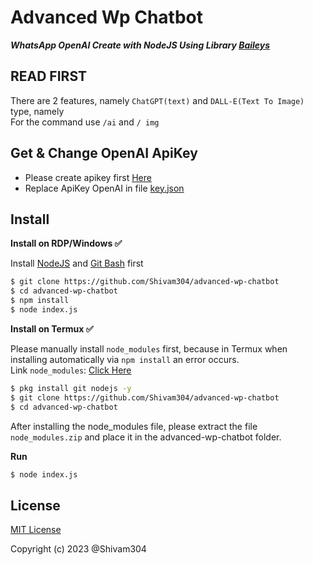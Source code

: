 # Advanced Wp Chatbot

***WhatsApp OpenAI Create with NodeJS Using Library [Baileys](https://github.com/adiwajshing/Baileys)***

## READ FIRST
There are 2 features, namely ```ChatGPT(text)``` and ```DALL-E(Text To Image)``` type, namely <br>For the command use ```/ai``` and ```/ img```

## Get & Change OpenAI ApiKey
- Please create apikey first [Here](https://beta.openai.com/account/api-keys)
- Replace ApiKey OpenAI in file [key.json](https://github.com/Shivam304/advanced-wp-chatbot/blob/main/key.json)

## Install
**Install on RDP/Windows ✅**

Install [NodeJS](https://nodejs.org/en/download/)
and [Git Bash](https://git-scm.com/downloads) first

```bash
$ git clone https://github.com/Shivam304/advanced-wp-chatbot
$ cd advanced-wp-chatbot
$ npm install
$ node index.js
```
**Install on Termux ✅**

Please manually install ```node_modules``` first, because in Termux when installing automatically via ```npm install``` an error occurs.
<br>Link ```node_modules```: [Click Here](https://drive.google.com/file/d/1gKGjseRirX6mQ5LOFULpmnDs7q3Svm8y/view?usp=sharing)
```bash
$ pkg install git nodejs -y
$ git clone https://github.com/Shivam304/advanced-wp-chatbot
$ cd advanced-wp-chatbot
```
After installing the node_modules file, please extract the file ```node_modules.zip``` and place it in the advanced-wp-chatbot folder.

**Run**
```bash
$ node index.js
```


## License
[MIT License](https://github.com/Shivam304/advanced-wp-chatbot/main/License)

Copyright (c) 2023 @Shivam304

